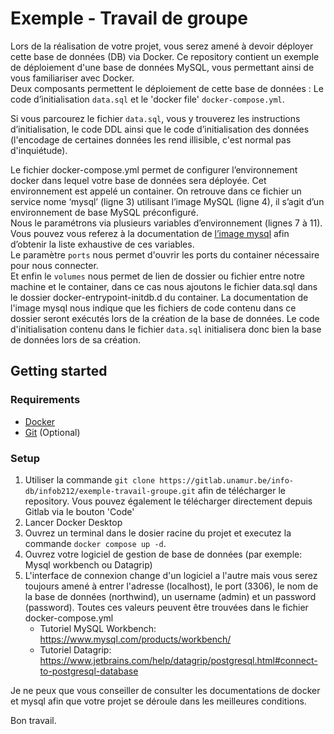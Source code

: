 # Exemple - Travail de groupe

Lors de la réalisation de votre projet, vous serez amené à devoir déployer cette base de données (DB) via Docker. Ce repository contient un exemple de déploiement d'une base de données MySQL, vous permettant ainsi de vous familiariser avec Docker.\
Deux composants permettent le déploiement de cette base de données : Le code d’initialisation `data.sql` et le 'docker file' `docker-compose.yml`.

Si vous parcourez le fichier `data.sql`, vous y trouverez les instructions d’initialisation, le code DDL ainsi que le code d’initialisation des données (l'encodage de certaines données les rend illisible, c'est normal pas d'inquiétude).

Le fichier docker-compose.yml permet de configurer l’environnement docker dans lequel votre base de données sera déployée. Cet environnement est appelé un container. On retrouve dans ce fichier un service nome ‘mysql’ (ligne 3) utilisant l’image MySQL (ligne 4), il s’agit d’un environnement de base MySQL préconfiguré.\
Nous le paramétrons via plusieurs variables d’environnement (lignes 7 à 11). Vous pouvez vous referez à la documentation de [l’image mysql](https://hub.docker.com/_/mysql) afin d’obtenir la liste exhaustive de ces variables.\
Le paramètre `ports` nous permet d'ouvrir les ports du container nécessaire pour nous connecter.\
Et enfin le `volumes` nous permet de lien de dossier ou fichier entre notre machine et le container, dans ce cas nous ajoutons le fichier data.sql dans le dossier docker-entrypoint-initdb.d du container. La documentation de l'image mysql nous indique que les fichiers de code contenu dans ce dossier seront exécutés lors de la création de la base de données. Le code d'initialisation contenu dans le fichier `data.sql` initialisera donc bien la base de données lors de sa création.

## Getting started
### Requirements

- [Docker](https://docs.docker.com/get-docker/)
- [Git](https://git-scm.com/book/en/v2/Getting-Started-Installing-Git) (Optional)

### Setup
1) Utiliser la commande `git clone https://gitlab.unamur.be/info-db/infob212/exemple-travail-groupe.git` afin de télécharger le repository. Vous pouvez également le télécharger directement depuis Gitlab via le bouton 'Code'
2) Lancer Docker Desktop
3) Ouvrez un terminal dans le dosier racine du projet et executez la commande `docker compose up -d`.
4) Ouvrez votre logiciel de gestion de base de données (par exemple: Mysql workbench ou Datagrip)
5) L'interface de connexion change d'un logiciel a l'autre mais vous serez toujours amené à entrer l'adresse (localhost), le port (3306), le nom de la base de données (northwind), un username (admin) et un password (password). Toutes ces valeurs peuvent être trouvées dans le fichier docker-compose.yml
    - Tutoriel MySQL Workbench: https://www.mysql.com/products/workbench/
    - Tutoriel Datagrip: https://www.jetbrains.com/help/datagrip/postgresql.html#connect-to-postgresql-database

Je ne peux que vous conseiller de consulter les documentations de docker et mysql afin que votre projet se déroule dans les meilleures conditions.

Bon travail.
